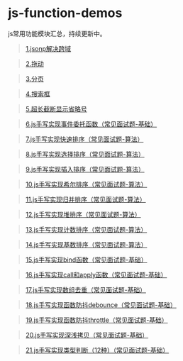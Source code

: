# js-function-demos
js常用功能模块汇总，持续更新中。

 > [1.jsonp解决跨域](https://github.com/lulin1/js-function-demos/tree/master/cross-domain-demos)

 > [2.拖动](https://github.com/lulin1/js-function-demos/tree/master/drag-by-js)

 > [3.分页](https://github.com/lulin1/js-function-demos/tree/master/pagination)

 > [4.搜索框](https://github.com/lulin1/js-function-demos/tree/master/search-box)

 > [5.超长截断显示省略号](https://github.com/lulin1/js-function-demos/tree/master/break-ellipsis)
  
 > [6.js手写实现事件委托函数（常见面试题-基础）](https://github.com/lulin1/js-function-demos/tree/master/delegate-event)

 > [7.js手写实现快速排序（常见面试题-算法）](https://github.com/lulin1/js-function-demos/tree/master/quick-sort)
 
 > [8.js手写实现选择排序（常见面试题-算法）](https://github.com/lulin1/js-function-demos/tree/master/selection-sort)
 
 > [9.js手写实现插入排序（常见面试题-算法）](https://github.com/lulin1/js-function-demos/tree/master/insertion-sort)
 
 > [10.js手写实现希尔排序（常见面试题-算法）](https://github.com/lulin1/js-function-demos/tree/master/shell-sort)
 
 > [11.js手写实现归并排序（常见面试题-算法）](https://github.com/lulin1/js-function-demos/tree/master/merge-sort)
 
 > [12.js手写实现堆排序（常见面试题-算法）](https://github.com/lulin1/js-function-demos/tree/master/heap-sort)
 
 > [13.js手写实现计数排序（常见面试题-算法）](https://github.com/lulin1/js-function-demos/tree/master/counting-sort)

 > [14.js手写实现基数排序（常见面试题-算法）](https://github.com/lulin1/js-function-demos/tree/master/radix-sort)

 > [15.js手写实现bind函数（常见面试题-基础）](https://github.com/lulin1/js-function-demos/tree/master/bind)

 > [16.js手写实现call和apply函数（常见面试题-基础）](https://github.com/lulin1/js-function-demos/tree/master/call-apply)

 > [17.js手写实现数组去重（常见面试题-基础）](https://github.com/lulin1/js-function-demos/tree/master/unique-array)
 
 > [18.js手写实现函数防抖debounce（常见面试题-基础）](https://github.com/lulin1/js-function-demos/tree/master/debounce)
 
 > [19.js手写实现函数防抖throttle（常见面试题-基础）](https://github.com/lulin1/js-function-demos/tree/master/throttle)

 > [20.js手写实现深浅拷贝（常见面试题-基础）](https://github.com/lulin1/js-function-demos/tree/master/deep-copy)
 
 > [21.js手写实现类型判断（12种）（常见面试题-基础）](https://github.com/lulin1/js-function-demos/tree/master/type)





